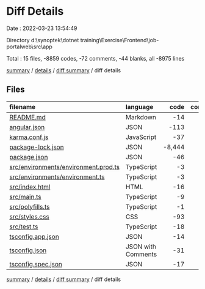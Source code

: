 # Diff Details

Date : 2022-03-23 13:54:49

Directory d:\synoptek\dotnet training\Exercise\Frontend\job-portalweb\src\app

Total : 15 files,  -8859 codes, -72 comments, -44 blanks, all -8975 lines

[summary](results.md) / [details](details.md) / [diff summary](diff.md) / diff details

## Files
| filename | language | code | comment | blank | total |
| :--- | :--- | ---: | ---: | ---: | ---: |
| [README.md](/README.md) | Markdown | -14 | 0 | -14 | -28 |
| [angular.json](/angular.json) | JSON | -113 | 0 | -1 | -114 |
| [karma.conf.js](/karma.conf.js) | JavaScript | -37 | -6 | -2 | -45 |
| [package-lock.json](/package-lock.json) | JSON | -8,444 | 0 | -1 | -8,445 |
| [package.json](/package.json) | JSON | -46 | 0 | -1 | -47 |
| [src/environments/environment.prod.ts](/src/environments/environment.prod.ts) | TypeScript | -3 | 0 | -1 | -4 |
| [src/environments/environment.ts](/src/environments/environment.ts) | TypeScript | -3 | -11 | -3 | -17 |
| [src/index.html](/src/index.html) | HTML | -16 | 0 | -1 | -17 |
| [src/main.ts](/src/main.ts) | TypeScript | -9 | 0 | -4 | -13 |
| [src/polyfills.ts](/src/polyfills.ts) | TypeScript | -1 | -47 | -6 | -54 |
| [src/styles.css](/src/styles.css) | CSS | -93 | -1 | -2 | -96 |
| [src/test.ts](/src/test.ts) | TypeScript | -18 | -4 | -5 | -27 |
| [tsconfig.app.json](/tsconfig.app.json) | JSON | -14 | -1 | -1 | -16 |
| [tsconfig.json](/tsconfig.json) | JSON with Comments | -31 | -1 | -1 | -33 |
| [tsconfig.spec.json](/tsconfig.spec.json) | JSON | -17 | -1 | -1 | -19 |

[summary](results.md) / [details](details.md) / [diff summary](diff.md) / diff details